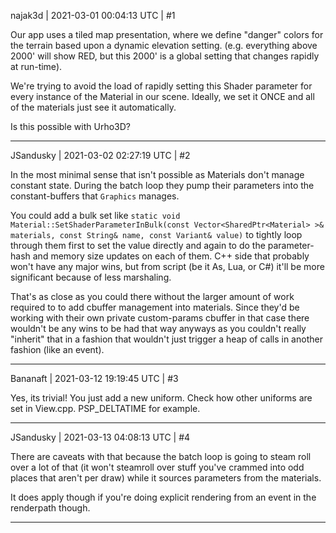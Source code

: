 najak3d | 2021-03-01 00:04:13 UTC | #1

Our app uses a tiled map presentation, where we define "danger" colors for the terrain based upon a dynamic elevation setting.  (e.g. everything above 2000' will show RED, but this 2000' is a global setting that changes rapidly at run-time).

We're trying to avoid the load of rapidly setting this Shader parameter for every instance of the Material in our scene.   Ideally, we set it ONCE and all of the materials just see it automatically.

Is this possible with Urho3D?

-------------------------

JSandusky | 2021-03-02 02:27:19 UTC | #2

In the most minimal sense that isn't possible as Materials don't manage constant state. During the batch loop they pump their parameters into the constant-buffers that `Graphics` manages.

You could add a bulk set like `static void Material::SetShaderParameterInBulk(const Vector<SharedPtr<Material> >& materials, const String& name, const Variant& value)` to tightly loop through them first to set the value directly and again to do the parameter-hash and memory size updates on each of them. C++ side that probably won't have any major wins, but from script (be it As, Lua, or C#) it'll be more significant because of less marshaling.

That's as close as you could there without the larger amount of work required to to add cbuffer management into materials. Since they'd be working with their own private custom-params cbuffer in that case there wouldn't be any wins to be had that way anyways as you couldn't really "inherit" that in a fashion that wouldn't just trigger a heap of calls in another fashion (like an event).

-------------------------

Bananaft | 2021-03-12 19:19:45 UTC | #3

Yes, its trivial! You just add a new uniform. Check how other uniforms are set in View.cpp. PSP_DELTATIME for example.

-------------------------

JSandusky | 2021-03-13 04:08:13 UTC | #4

There are caveats with that because the batch loop is going to steam roll over a lot of that (it won't steamroll over stuff you've crammed into odd places that aren't per draw) while it sources parameters from the materials.

It does apply though if you're doing explicit rendering from an event in the renderpath though.

-------------------------

